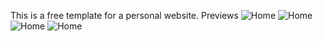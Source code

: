 This is a free template for a personal website.
Previews
![Home](https://github.com/elb1s/Personal-website/tree/main/Preview/prev1.png?raw=true)
![Home](https://github.com/elb1s/Personal-website/tree/main/Preview/prev4.png?raw=true)
![Home](https://github.com/elb1s/Personal-website/tree/main/Preview/prev2.png?raw=true)
![Home](https://github.com/elb1s/Personal-website/tree/main/Preview/prev3.png?raw=true)
